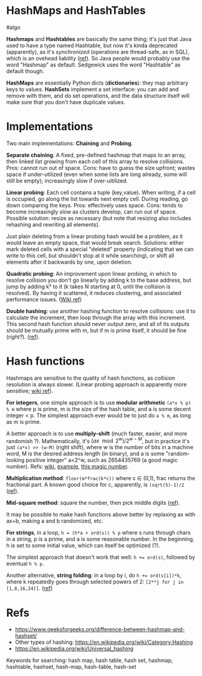# HashMaps and HashTables

#algo

**Hashmaps** and **Hashtables** are basically the same thing; it's just that Java used to have a type named Hashtable, but now it's kinda deprecated (apparently), as it's _synchronized_ (operations are thread-safe, as in SQL), which is an ovehead liability ([ref](https://stackoverflow.com/questions/47838841/hashtable-hashmap-hashset-hash-table-concept-in-java-collection-framework)). So Java people would probably use the word "Hashmap" as default. Sedgewick uses the word "Hashtable" as default though.

**HashMaps** are essentially Python dicts (**dictionaries**): they map arbitrary keys to values. **HashSets** implement a set interface: you can add and remove with them, and do set operations, and the data structure itself will make sure that you don't have duplicate values.

# Implementations

Two main implementations: **Chaining** and **Probing**.

**Separate chaining**. A fixed, pre-defined hashmap that maps to an array, then linked list growing from each cell of this array to resolve collisions. Pros: cannot run out of space. Cons: have to guess the size upfront; wastes space if under-utilized (even when some lists are long already, some will still be empty); increasingly slow if over-uitilized.

**Linear probing**: Each cell contains a tuple (key,value). When writing, if a cell is occupied, go along the list towards next empty cell. During reading, go down comparing the keys. Pros: effectively uses space. Cons: tends to become increasingly slow as clusters develop, can run out of space. Possible solution: resize as necessary (but note that resizing also includes rehashing and rewriting all elements).

Just plain deleting from a linear probing hash would be a problem, as it would leave an empty space, that would break search. Solutions: either mark deleted cells with a special "deleted" property (indicating that we can write to this cell, but shouldn't stop at it while searching), or shift all elements after it backwards by one, upon deletion.

**Quadratic probing**: An improvement upon linear probing, in which to resolve collision you don't go linearly by adding k to the base address, but jump by adding k² to it (k takes N starting at 0, until the collision is resolved). By having it scattered, it reduces clustering, and associated performance issues. ([Wiki ref](https://en.wikipedia.org/wiki/Quadratic_probing))

**Double hashing**: use another hashing function to resolve collisions: use it to calculate the increment, then loop through the array with this increment. This second hash function should never output zero, and all of its outputs should be mutually prime with m, but if m is prime itself, it should be fine (_right?_). ([ref](https://www.geeksforgeeks.org/double-hashing/)).

# Hash functions

Hashmaps are sensitive to the quality of hash functions, as collision resolution is always slower. (Linear probing approach is apparently more sensitive; [wiki ref](https://en.wikipedia.org/wiki/Linear_probing)).

**For integers**, one simple approach is to use **modular arithmetic** `(a*x % p) % m` where p is prime, m is the size of the hash table, and a is some decent integer < p. The simplest approach ever would be to just do `a % m`, as long as m is prime.

A better approach is to use **multiply-shift** (much faster, easier, and more randomish ?). Mathematically, it's $(ax \mod 2^w) / 2^{w-M}$, but in practice it's just `(a*x) >> (w-M)` (right shift), where w is the number of bits in a machine word, M is the desired address length (in binary), and a is some "random-looking positive integer" a<2^w, such as 2654435769 (a good magic number). Refs: [wiki](https://en.wikipedia.org/wiki/Universal_hashing), [example](https://stackoverflow.com/questions/28463794/knuths-multiplication-hash-function-via-bit-shifting), [this magic number](https://cstheory.stackexchange.com/questions/6193/what-is-special-about-232-phi-in-cryptography).

**Multiplication method**: `floor(m*frac(k*c))` where c ∈ (0,1), frac returns the fractional part. A known good choice for c, apparently, is `(sqrt(5)-1)/2` ([ref](https://www.geeksforgeeks.org/what-are-hash-functions-and-how-to-choose-a-good-hash-function/)).

**Mid-square method**: square the number, then pick middle digits ([ref](https://opendsa-server.cs.vt.edu/ODSA/Books/Everything/html/HashFuncExamp.html)).

It may be possible to make hash functions above better by replaxing ax with ax+b, making a and b randomized, etc.

**For strings**, in a loop, `h = (h*a + ord(s)) % p` where s runs through chars in a string, p is a prime, and a is some reasonable number. In the beginning, h is set to some initial value, which can itself be optimized (?). 

The simplest approach that doesn't work that well: `h += ord(s)`, followed by eventual `h % p`.

Another alternative, **string folding**: in a loop by i, do `h += ord(s[i])*k`, where k repeatedly goes through selected powers of 2: `[2**j for j in [1,8,16,24]]`. ([ref](https://opendsa-server.cs.vt.edu/ODSA/Books/Everything/html/HashFuncExamp.html))

# Refs

* https://www.geeksforgeeks.org/difference-between-hashmap-and-hashset/
* Other types of hashing: https://en.wikipedia.org/wiki/Category:Hashing
* https://en.wikipedia.org/wiki/Universal_hashing

Keywords for searching: hash map, hash table, hash set, hashmap, hashtable, hashset, hash-map, hash-table, hash-set